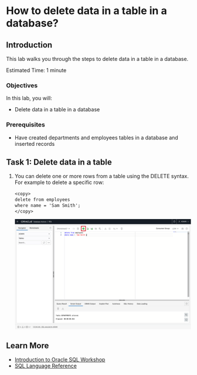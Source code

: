 # How to delete data in a table in a database?

## Introduction

This lab walks you through the steps to delete data in a table in a database.

Estimated Time: 1 minute

### Objectives

In this lab, you will:

* Delete data in a table in a database

### Prerequisites

* Have created departments and employees tables in a database and inserted records

## Task 1: Delete data in a table

1. You can delete one or more rows from a table using the DELETE syntax. For example to delete a specific row:

    ```
    <copy>
    delete from employees 
    where name = 'Sam Smith';
    </copy>
    ```

    ![Delete data in employees table](../images/delete-data-emp-table.png)

## Learn More

* [Introduction to Oracle SQL Workshop](https://apexapps.oracle.com/pls/apex/dbpm/r/livelabs/view-workshop?wid=943)
* [SQL Language Reference](https://docs.oracle.com/en/database/oracle/oracle-database/12.2/sqlrf/Introduction-to-Oracle-SQL.html#GUID-049B7AE8-11E1-4110-B3E4-D117907D77AC)
